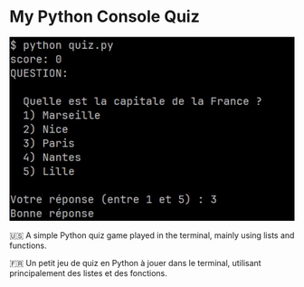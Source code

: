 # My Python Console Quiz

![Quiz terminal preview](assets/quiz_preview.jpg)

🇺🇸 A simple Python quiz game played in the terminal, mainly using lists and functions.

🇫🇷 Un petit jeu de quiz en Python à jouer dans le terminal, utilisant principalement des listes et des fonctions.
